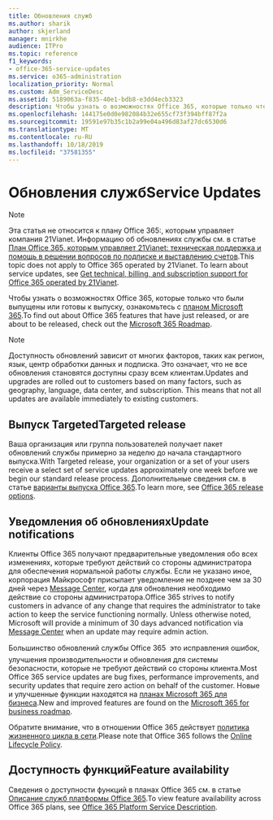 ```yaml
---
title: Обновления служб
ms.author: sharik
author: skjerland
manager: mnirkhe
audience: ITPro
ms.topic: reference
f1_keywords:
- office-365-service-updates
ms.service: o365-administration
localization_priority: Normal
ms.custom: Adm_ServiceDesc
ms.assetid: 5189063a-f835-40e1-bdb8-e3dd4ecb3323
description: Чтобы узнать о возможностях Office 365, которые только что были выпущены или готовы к выпуску, ознакомьтесь с планом Microsoft 365.
ms.openlocfilehash: 144175e0d0e982084b32e655cf73f394bff87f2a
ms.sourcegitcommit: 19591e97b35c1b2a99e04a496d83af27dc6530d6
ms.translationtype: MT
ms.contentlocale: ru-RU
ms.lasthandoff: 10/18/2019
ms.locfileid: "37581355"
---
```

# <a name="service-updates"></a><span data-ttu-id="9d912-103">Обновления служб</span><span class="sxs-lookup"><span data-stu-id="9d912-103">Service Updates</span></span>

> [!NOTE]
> <span data-ttu-id="9d912-p101">Эта статья не относится к плану Office 365:, которым управляет компания 21Vianet. Информацию об обновлениях службы см. в статье [План Office 365, которым управляет 21Vianet: техническая поддержка и помощь в решении вопросов по подписке и выставлению счетов](http://go.microsoft.com/fwlink/?LinkID=733350&amp;clcid=0x409).</span><span class="sxs-lookup"><span data-stu-id="9d912-p101">This topic does not apply to Office 365 operated by 21Vianet. To learn about service updates, see [Get technical, billing, and subscription support for Office 365 operated by 21Vianet](http://go.microsoft.com/fwlink/?LinkID=733350&amp;clcid=0x409).</span></span> 
  
<span data-ttu-id="9d912-106">Чтобы узнать о возможностях Office 365, которые только что были выпущены или готовы к выпуску, ознакомьтесь с [планом Microsoft 365](https://go.microsoft.com/fwlink/?LinkId=509914).</span><span class="sxs-lookup"><span data-stu-id="9d912-106">To find out about Office 365 features that have just released, or are about to be released, check out the [Microsoft 365 Roadmap](https://go.microsoft.com/fwlink/?LinkId=509914).</span></span>
  
> [!NOTE]
> <span data-ttu-id="9d912-p102">Доступность обновлений зависит от многих факторов, таких как регион, язык, центр обработки данных и подписка. Это означает, что не все обновления становятся доступны сразу всем клиентам.</span><span class="sxs-lookup"><span data-stu-id="9d912-p102">Updates and upgrades are rolled out to customers based on many factors, such as geography, language, data center, and subscription. This means that not all updates are available immediately to existing customers.</span></span> 
  
## <a name="targeted-release"></a><span data-ttu-id="9d912-109">Выпуск Targeted</span><span class="sxs-lookup"><span data-stu-id="9d912-109">Targeted release</span></span>

<span data-ttu-id="9d912-110">Ваша организация или группа пользователей получает пакет обновлений службы примерно за неделю до начала стандартного выпуска.</span><span class="sxs-lookup"><span data-stu-id="9d912-110">With Targeted release, your organization or a set of your users receive a select set of service updates approximately one week before we begin our standard release process.</span></span> <span data-ttu-id="9d912-111">Дополнительные сведения см. в статье [варианты выпуска Office 365](https://docs.microsoft.com/office365/admin/manage/release-options-in-office-365?view=o365-worldwide).</span><span class="sxs-lookup"><span data-stu-id="9d912-111">To learn more, see [Office 365 release options](https://docs.microsoft.com/office365/admin/manage/release-options-in-office-365?view=o365-worldwide).</span></span> 
  
## <a name="update-notifications"></a><span data-ttu-id="9d912-112">Уведомления об обновлениях</span><span class="sxs-lookup"><span data-stu-id="9d912-112">Update notifications</span></span>

<span data-ttu-id="9d912-p104">Клиенты Office 365 получают предварительные уведомления обо всех изменениях, которые требуют действий со стороны администратора для обеспечения нормальной работы службы. Если не указано иное, корпорация Майкрософт присылает уведомление не позднее чем за 30 дней через [Message Center](https://docs.microsoft.com/office365/admin/manage/message-center?view=o365-worldwide), когда для обновления необходимо действие со стороны администратора.</span><span class="sxs-lookup"><span data-stu-id="9d912-p104">Office 365 strives to notify customers in advance of any change that requires the administrator to take action to keep the service functioning normally. Unless otherwise noted, Microsoft will provide a minimum of 30 days advanced notification via [Message Center](https://docs.microsoft.com/office365/admin/manage/message-center?view=o365-worldwide) when an update may require admin action.</span></span> 
  
<span data-ttu-id="9d912-115">Большинство обновлений службы Office 365  это исправления ошибок, улучшения производительности и обновления для системы безопасности, которые не требуют действий со стороны клиента.</span><span class="sxs-lookup"><span data-stu-id="9d912-115">Most Office 365 service updates are bug fixes, performance improvements, and security updates that require zero action on behalf of the customer.</span></span> <span data-ttu-id="9d912-116">Новые и улучшенные функции находятся на [планах Microsoft 365 для бизнеса](http://roadmap.office.com/).</span><span class="sxs-lookup"><span data-stu-id="9d912-116">New and improved features are found on the [Microsoft 365 for business roadmap](http://roadmap.office.com/).</span></span>
  
<span data-ttu-id="9d912-117">Обратите внимание, что в отношении Office 365 действует [политика жизненного цикла в сети](https://support.microsoft.com/lifecycle#gp/osslpolicy).</span><span class="sxs-lookup"><span data-stu-id="9d912-117">Please note that Office 365 follows the [Online Lifecycle Policy](https://support.microsoft.com/lifecycle#gp/osslpolicy).</span></span>
  
## <a name="feature-availability"></a><span data-ttu-id="9d912-118">Доступность функций</span><span class="sxs-lookup"><span data-stu-id="9d912-118">Feature availability</span></span>

<span data-ttu-id="9d912-119">Сведения о доступности функций в планах Office 365 см. в статье [Описание служб платформы Office 365](office-365-platform-service-description.md).</span><span class="sxs-lookup"><span data-stu-id="9d912-119">To view feature availability across Office 365 plans, see [Office 365 Platform Service Description](office-365-platform-service-description.md).</span></span>
  

